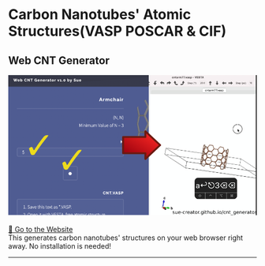 # Carbon Nanotubes' Atomic Structures(VASP POSCAR & CIF)
## Web CNT Generator
![Carbon Nanotubes Generator Demonstration](https://github.com/sue-creator/cnt_generator/raw/main/readmeImg.png)
<br><br><a href="https://suecreamm.github.io/cnt_generator/" target="_blank" rel="noopener noreferrer">🔮 Go to the Website</a><br>
This generates carbon nanotubes' structures on your web browser right away. No installation is needed!  

***
